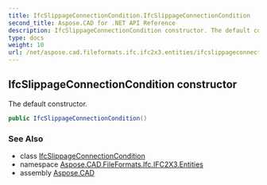 ```yaml
---
title: IfcSlippageConnectionCondition.IfcSlippageConnectionCondition
second_title: Aspose.CAD for .NET API Reference
description: IfcSlippageConnectionCondition constructor. The default constructor
type: docs
weight: 10
url: /net/aspose.cad.fileformats.ifc.ifc2x3.entities/ifcslippageconnectioncondition/ifcslippageconnectioncondition/
---
```

## IfcSlippageConnectionCondition constructor

The default constructor.

```csharp
public IfcSlippageConnectionCondition()
```

### See Also

* class [IfcSlippageConnectionCondition](../)
* namespace [Aspose.CAD.FileFormats.Ifc.IFC2X3.Entities](../../ifcslippageconnectioncondition/)
* assembly [Aspose.CAD](../../../)


